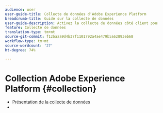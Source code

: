 ```yaml
---
audience: user
user-guide-title: Collecte de données dʼAdobe Experience Platform
breadcrumb-title: Guide sur la collecte de données
user-guide-description: Activez la collecte de données côté client pour Adobe Experience Platform Edge Network.
feature: Collecte de données
translation-type: tm+mt
source-git-commit: f12baaa9d4b37f1101792a4ae479b5a62893eb68
workflow-type: tm+mt
source-wordcount: '27'
ht-degree: 74%

---
```



# Collection Adobe Experience Platform {#collection}

- [Présentation de la collecte de données](home.md)
- 
